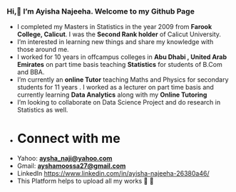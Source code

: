 ### Hi,👋   I’m Ayisha Najeeha. Welcome to my Github Page 
* I completed my Masters in Statistics in the year 2009 from **Farook College, Calicut**. I was the **Second Rank holder** of Calicut University.
* I’m interested in learning new things and share my knowledge with those around me. 
* I worked for 10 years in offcampus colleges in **Abu Dhabi , United Arab Emirates** on part time basis teaching **Statistics** for students of B.Com and BBA. 
* I’m currently an **online Tutor** teaching Maths and Physics for secondary students for 11 years . I worked as a lecturer on part time basis and currently learning **Data Analytics** along with my **Online Tutoring**
* I’m looking to collaborate on Data Science Project and do research in Statistics as well.
* # Connect with me  
* Yahoo:  **aysha_naji@yahoo.com**
* Gmail:  **ayshamoossa27@gmail.com**
* LinkedIn   https://www.linkedin.com/in/ayisha-najeeha-26380a46/
* This Platform helps to upload all my works 💞️ 💞️
